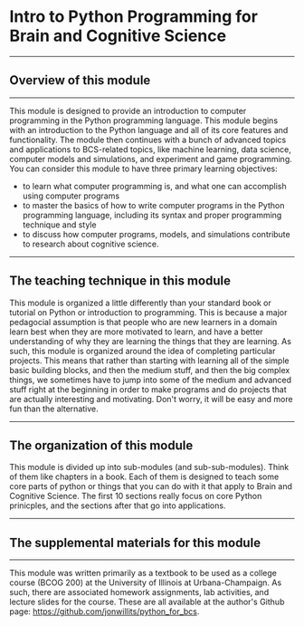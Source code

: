 # Intro to Python Programming for Brain and Cognitive Science

---
## Overview of this module

---
This module is designed to provide an introduction to computer programming in the Python programming language.
This module begins with an introduction to the Python language and all of its core features and functionality.
The module then continues with a bunch of advanced topics and applications to BCS-related topics, like machine learning,
data science, computer models and simulations, and experiment and game programming. You can consider
this module to have three primary learning objectives:

 - to learn what computer programming is, and what one can accomplish using computer programs
 - to master the basics of how to write computer programs in the Python programming language, including its syntax and proper programming technique and style
 - to discuss how computer programs, models, and simulations contribute to research about cognitive science.
 
---
## The teaching technique in this module

This module is organized a little differently than your standard book or tutorial on Python or introduction to programming.
This is because a major pedagocial assumption is that people who are new learners in a domain learn best when
they are more motivated to learn, and have a better understanding of why they are learning the things that they are learning.
As such, this module is organized around the idea of completing particular projects. This means that rather
than starting with learning all of the simple basic building blocks, and then the medium stuff, and then the big complex things,
we sometimes have to jump into some of the medium and advanced stuff right at the beginning in order to make programs and do 
projects that are actually interesting and motivating. Don't worry, it will be easy and more fun than the alternative.

---
## The organization of this module

This module is divided up into sub-modules (and sub-sub-modules). Think of them like chapters in a book. Each of them is
designed to teach some core parts of python or things that you can do with it that apply to Brain and Cognitive Science.
The first 10 sections really focus on core Python prinicples, and the sections after that go into applications.


---
## The supplemental materials for this module

---
This module was written primarily as a textbook to be used as a college course (BCOG 200) at
the University of Illinois at Urbana-Champaign. As such, there are associated homework assignments,
lab activities, and lecture slides for the course. These are all available at the author's Github
page: https://github.com/jonwillits/python_for_bcs.